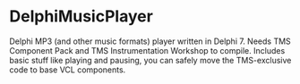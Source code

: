 # DelphiMusicPlayer
Delphi MP3 (and other music formats) player written in Delphi 7. Needs TMS Component Pack and TMS Instrumentation Workshop to compile.
Includes basic stuff like playing and pausing, you can safely move the TMS-exclusive code to base VCL components.
